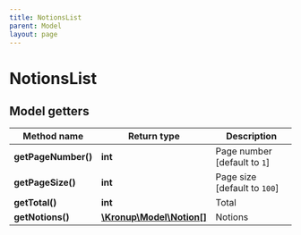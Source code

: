 ```yaml
---
title: NotionsList
parent: Model
layout: page
---
```


# NotionsList

## Model getters

Method name | Return type | Description
------------ | ------------- | -------------
**getPageNumber()** | **int** | Page number [default to `1`]
**getPageSize()** | **int** | Page size [default to `100`]
**getTotal()** | **int** | Total
**getNotions()** | [**\Kronup\Model\Notion[]**](../Notion) | Notions

